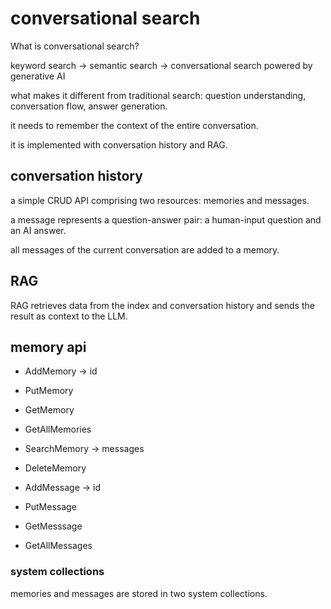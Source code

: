 # conversational search

What is conversational search? 

keyword search -> semantic search -> conversational search powered by generative AI

what makes it different from traditional search: question understanding, conversation flow, answer generation.

it needs to remember the context of the entire conversation.

it is implemented with conversation history and RAG.

## conversation history

a simple CRUD API comprising two resources: memories and messages.

a message represents a question-answer pair: a human-input question and an AI answer.

all messages of the current conversation are added to a memory.

## RAG

RAG retrieves data from the index and conversation history and sends the result as context to the LLM.


## memory api

* AddMemory -> id
* PutMemory
* GetMemory
* GetAllMemories
* SearchMemory -> messages
* DeleteMemory

* AddMessage -> id
* PutMessage
* GetMesssage
* GetAllMessages


### system collections

memories and messages are stored in two system collections.


